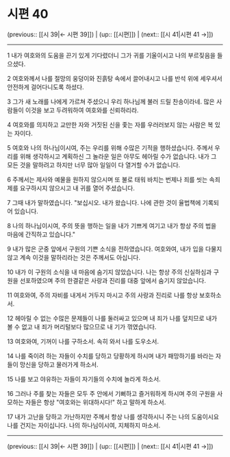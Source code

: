 # 시편 40

(previous:: [[시 39|← 시편 39]]) | (up:: [[시편]]) | (next:: [[시 41|시편 41 →]])

***




1 
내가 여호와의 도움을 끈기 있게 기다렸더니 그가 귀를 기울이시고 나의 부르짖음을 들으셨다. 



2 
여호와께서 나를 절망의 웅덩이와 진흙탕 속에서 끌어내시고 나를 반석 위에 세우셔서 안전하게 걸어다니도록 하셨다. 



3 
그가 새 노래를 나에게 가르쳐 주셨으니 우리 하나님께 불러 드릴 찬송이라네. 많은 사람들이 이것을 보고 두려워하여 여호와를 신뢰하리라. 



4 
여호와를 의지하고 교만한 자와 거짓된 신을 좇는 자를 우러러보지 않는 사람은 복 있는 자이다. 



5 
여호와 나의 하나님이시여, 주는 우리를 위해 수많은 기적을 행하셨습니다. 주께서 우리를 위해 생각하시고 계획하신 그 놀라운 일은 아무도 헤아릴 수가 없습니다. 내가 그 모든 것을 말하려고 하지만 너무 많아 일일이 다 열거할 수가 없습니다. 



6 
주께서는 제사와 예물을 원하지 않으시며 또 불로 태워 바치는 번제나 죄를 씻는 속죄제를 요구하시지 않으시고 내 귀를 열어 주셨습니다. 



7 
그때 내가 말하였습니다. "보십시오. 내가 왔습니다. 나에 관한 것이 율법책에 기록되어 있습니다. 



8 
나의 하나님이시여, 주의 뜻을 행하는 일을 내가 기쁘게 여기고 내가 항상 주의 법을 마음에 간직하고 있습니다." 



9 
내가 많은 군중 앞에서 구원의 기쁜 소식을 전하였습니다. 여호와여, 내가 입을 다물지 않고 계속 이것을 말하리라는 것은 주께서도 아십니다. 



10 
내가 이 구원의 소식을 내 마음에 숨기지 않았습니다. 나는 항상 주의 신실하심과 구원을 선포하였으며 주의 한결같은 사랑과 진리를 대중 앞에서 숨기지 않았습니다. 



11 
여호와여, 주의 자비를 내게서 거두지 마시고 주의 사랑과 진리로 나를 항상 보호하소서. 



12 
헤아릴 수 없는 수많은 문제들이 나를 둘러싸고 있으며 내 죄가 나를 덮치므로 내가 볼 수 없고 내 죄가 머리털보다 많으므로 내 기가 꺾였습니다. 



13 
여호와여, 기꺼이 나를 구하소서. 속히 와서 나를 도우소서. 



14 
나를 죽이려 하는 자들이 수치를 당하고 당황하게 하시며 내가 패망하기를 바라는 자들이 망신을 당하고 물러가게 하소서. 



15 
나를 보고 야유하는 자들이 자기들의 수치에 놀라게 하소서. 



16 
그러나 주를 찾는 자들은 모두 주 안에서 기뻐하고 즐거워하게 하시며 주의 구원을 사모하는 자들은 항상 "여호와는 위대하시다!" 하고 말하게 하소서. 



17 
내가 고난을 당하고 가난하지만 주께서 항상 나를 생각하시니 주는 나의 도움이시요 나를 건지는 자이십니다. 나의 하나님이시여, 지체하지 마소서.

***

(previous:: [[시 39|← 시편 39]]) | (up:: [[시편]]) | (next:: [[시 41|시편 41 →]])

